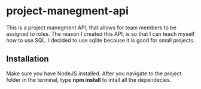 # project-manegment-api

This is a project manegment API, that allows for team members to be assigned to roles. The reason I created this API, is so that I can teach myself how to use SQL. I decided to use sqlite because it is good for small projects.

## Installation
Make sure you have NodeJS installed. After you navigate to the project folder in the terminal, type **npm install** to intall all the dependecies.